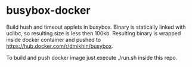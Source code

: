 # busybox-docker

Build hush and timeout applets in busybox. Binary is statically linked with uclibc, so resulting size is less then 100kb. Resulting binary is wrapped inside docker container and pushed to https://hub.docker.com/r/dmikhin/busybox.

To build and push docker image just execute ./run.sh inside this repo.

